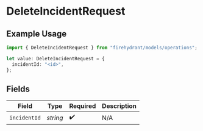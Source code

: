 # DeleteIncidentRequest

## Example Usage

```typescript
import { DeleteIncidentRequest } from "firehydrant/models/operations";

let value: DeleteIncidentRequest = {
  incidentId: "<id>",
};
```

## Fields

| Field              | Type               | Required           | Description        |
| ------------------ | ------------------ | ------------------ | ------------------ |
| `incidentId`       | *string*           | :heavy_check_mark: | N/A                |